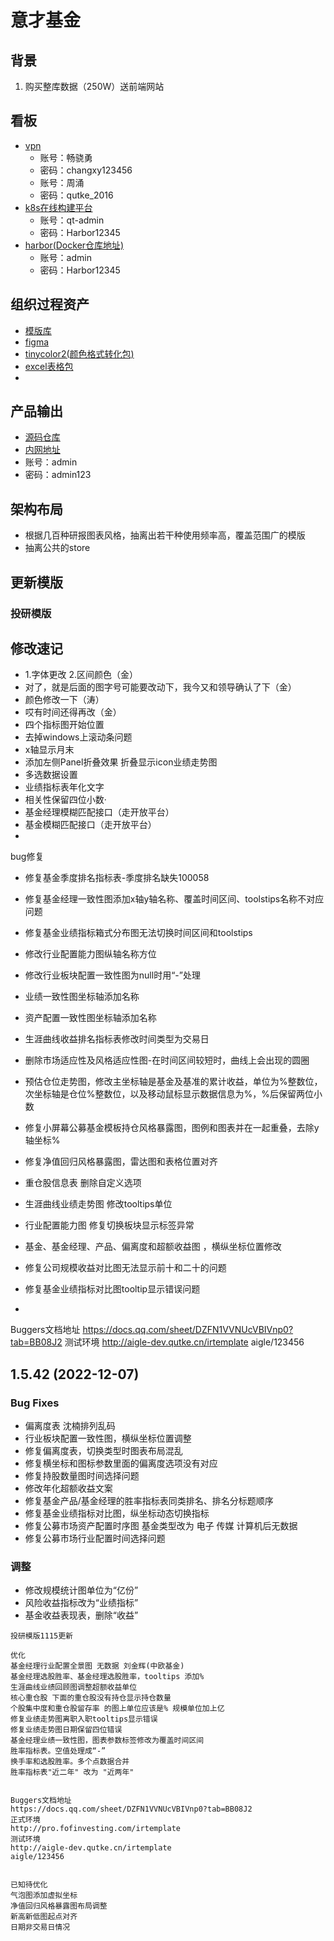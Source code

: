 # 意才基金

## 背景

1. 购买整库数据（250W）送前端网站 

## 看板

- [vpn](https://testwebinterface.yitsai.com/)
  - 账号：畅骁勇
  - 密码：changxy123456
  - 账号：周涌
  - 密码：qutke_2016
- [k8s在线构建平台](http://10.1.89.33:30880/quke/clusters/default/projects/fof/deployments)
  - 账号：qt-admin
  - 密码：Harbor12345
- [harbor(Docker仓库地址)](http://10.1.89.31/harbor/projects/3/repositories/aigle-web/artifacts-tab)
  - 账号：admin
  - 密码：Harbor12345

## 组织过程资产

- [模版库](https://docs.qq.com/doc/DV3pNcW5OSnhjS3h1)
- [figma](https://www.figma.com/file/orVQj1y3YQyWeGDFffDGDt/Untitled?node-id=0%3A1)
- [tinycolor2(颜色格式转化包)](https://www.npmjs.com/package/tinycolor2)
- [excel表格包](https://handsontable.com/)
- 

## 产品输出

- [源码仓库](http://code.qutke.cn/fofpro/aigle-web/-/tree/yicai)
- [内网地址](http://demo.qutke.com:30592/)
- 账号：admin
- 密码：admin123

## 架构布局

- 根据几百种研报图表风格，抽离出若干种使用频率高，覆盖范围广的模版
- 抽离公共的store

## 更新模版

### 投研模版

## 修改速记

- 1.字体更改  2.区间颜色（金）
- 对了，就是后面的图字号可能要改动下，我今又和领导确认了下（金）
- 颜色修改一下（涛）
- 哎有时间还得再改（金）
- 四个指标图开始位置
- 去掉windows上滚动条问题
- x轴显示月末
- 添加左侧Panel折叠效果 折叠显示icon业绩走势图  
- 多选数据设置
- 业绩指标表年化文字
- 相关性保留四位小数·
- 基金经理模糊匹配接口（走开放平台）
- 基金模糊匹配接口（走开放平台）
- 

bug修复

- 修复基金季度排名指标表-季度排名缺失100058
- 修复基金经理一致性图添加x轴y轴名称、覆盖时间区间、toolstips名称不对应问题
- 修复基金业绩指标箱式分布图无法切换时间区间和toolstips
- 修改行业配置能力图纵轴名称方位
- 修改行业板块配置一致性图为null时用“-”处理
- 业绩一致性图坐标轴添加名称
- 资产配置一致性图坐标轴添加名称
- 生涯曲线收益排名指标表修改时间类型为交易日
- 删除市场适应性及风格适应性图-在时间区间较短时，曲线上会出现的圆圈
- 预估仓位走势图，修改主坐标轴是基金及基准的累计收益，单位为%整数位，次坐标轴是仓位%整数位，以及移动鼠标显示数据信息为%，%后保留两位小数
- 修复小屏幕公募基金模板持仓风格暴露图，图例和图表并在一起重叠，去除y轴坐标%
- 修复净值回归风格暴露图，雷达图和表格位置对齐
- 重仓股信息表 删除自定义选项
- 生涯曲线业绩走势图  修改tooltips单位
- 行业配置能力图 修复切换板块显示标签异常
- 基金、基金经理、产品、偏离度和超额收益图  ，横纵坐标位置修改
- 修复公司规模收益对比图无法显示前十和二十的问题
- 修复基金业绩指标对比图tooltip显示错误问题

- 

Buggers文档地址
https://docs.qq.com/sheet/DZFN1VVNUcVBIVnp0?tab=BB08J2
测试环境
http://aigle-dev.qutke.cn/irtemplate
aigle/123456

## 1.5.42 (2022-12-07)


### Bug Fixes

* 偏离度表 沈楠排列乱码
* 行业板块配置一致性图，横纵坐标位置调整
* 修复偏离度表，切换类型时图表布局混乱
* 修复横坐标和图标参数里面的偏离度选项没有对应
* 修复持股数量图时间选择问题
* 修改年化超额收益文案
* 修复基金产品/基金经理的胜率指标表同类排名、排名分标题顺序
* 修复基金业绩指标对比图，纵坐标动态切换指标
* 修复公募市场资产配置时序图 基金类型改为 电子  传媒 计算机后无数据
* 修复公募市场行业配置时间选择问题

### 调整

* 修改规模统计图单位为“亿份”
* 风险收益指标改为“业绩指标”
* 基金收益表现表，删除“收益”



```
投研模版1115更新

优化
基金经理行业配置全景图 无数据 刘金辉(中欧基金)
基金经理选股胜率、基金经理选股胜率，tooltips 添加%
生涯曲线业绩回顾图调整超额收益单位
核心重仓股 下面的重仓股没有持仓显示持仓数量
个股集中度和重仓股留存率 的图上单位应该是% 规模单位加上亿 
修复业绩走势图离职入职tooltips显示错误
修复业绩走势图日期保留四位错误
基金经理业绩一致性图，图表参数标签修改为覆盖时间区间
胜率指标表。空值处理成“-”
换手率和选股胜率。多个点数据合并
胜率指标表"近二年" 改为 "近两年"


Buggers文档地址
https://docs.qq.com/sheet/DZFN1VVNUcVBIVnp0?tab=BB08J2
正式环境
http://pro.fofinvesting.com/irtemplate
测试环境
http://aigle-dev.qutke.cn/irtemplate
aigle/123456


已知待优化 
气泡图添加虚拟坐标
净值回归风格暴露图布局调整
新高新低图起点对齐
日期非交易日情况


```

